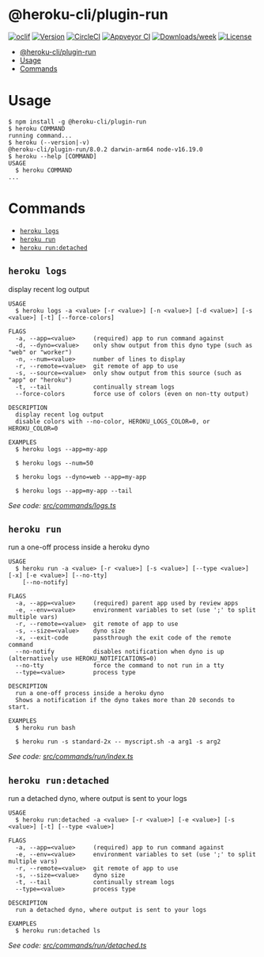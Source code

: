 # @heroku-cli/plugin-run

[![oclif](https://img.shields.io/badge/cli-oclif-brightgreen.svg)](https://oclif.io)
[![Version](https://img.shields.io/npm/v/@heroku-cli/plugin-run.svg)](https://npmjs.org/package/@heroku-cli/plugin-run)
[![CircleCI](https://circleci.com/gh/heroku/heroku-cli-plugin-run/tree/master.svg?style=shield)](https://circleci.com/gh/heroku/heroku-cli-plugin-run/tree/master)
[![Appveyor CI](https://ci.appveyor.com/api/projects/status/github/heroku/heroku-cli-plugin-run?branch=master&svg=true)](https://ci.appveyor.com/project/heroku/heroku-cli-plugin-run/branch/master)
[![Downloads/week](https://img.shields.io/npm/dw/@heroku-cli/plugin-run.svg)](https://npmjs.org/package/@heroku-cli/plugin-run)
[![License](https://img.shields.io/npm/l/@heroku-cli/plugin-run.svg)](https://github.com/heroku/heroku-cli-plugin-run/blob/master/package.json)

<!-- toc -->
* [@heroku-cli/plugin-run](#heroku-cliplugin-run)
* [Usage](#usage)
* [Commands](#commands)
<!-- tocstop -->

# Usage

<!-- usage -->
```sh-session
$ npm install -g @heroku-cli/plugin-run
$ heroku COMMAND
running command...
$ heroku (--version|-v)
@heroku-cli/plugin-run/8.0.2 darwin-arm64 node-v16.19.0
$ heroku --help [COMMAND]
USAGE
  $ heroku COMMAND
...
```
<!-- usagestop -->

# Commands

<!-- commands -->
* [`heroku logs`](#heroku-logs)
* [`heroku run`](#heroku-run)
* [`heroku run:detached`](#heroku-rundetached)

## `heroku logs`

display recent log output

```
USAGE
  $ heroku logs -a <value> [-r <value>] [-n <value>] [-d <value>] [-s <value>] [-t] [--force-colors]

FLAGS
  -a, --app=<value>     (required) app to run command against
  -d, --dyno=<value>    only show output from this dyno type (such as "web" or "worker")
  -n, --num=<value>     number of lines to display
  -r, --remote=<value>  git remote of app to use
  -s, --source=<value>  only show output from this source (such as "app" or "heroku")
  -t, --tail            continually stream logs
  --force-colors        force use of colors (even on non-tty output)

DESCRIPTION
  display recent log output
  disable colors with --no-color, HEROKU_LOGS_COLOR=0, or HEROKU_COLOR=0

EXAMPLES
  $ heroku logs --app=my-app

  $ heroku logs --num=50

  $ heroku logs --dyno=web --app=my-app

  $ heroku logs --app=my-app --tail
```

_See code: [src/commands/logs.ts](https://github.com/heroku/cli/blob/v8.0.2/src/commands/logs.ts)_

## `heroku run`

run a one-off process inside a heroku dyno

```
USAGE
  $ heroku run -a <value> [-r <value>] [-s <value>] [--type <value>] [-x] [-e <value>] [--no-tty]
    [--no-notify]

FLAGS
  -a, --app=<value>     (required) parent app used by review apps
  -e, --env=<value>     environment variables to set (use ';' to split multiple vars)
  -r, --remote=<value>  git remote of app to use
  -s, --size=<value>    dyno size
  -x, --exit-code       passthrough the exit code of the remote command
  --no-notify           disables notification when dyno is up (alternatively use HEROKU_NOTIFICATIONS=0)
  --no-tty              force the command to not run in a tty
  --type=<value>        process type

DESCRIPTION
  run a one-off process inside a heroku dyno
  Shows a notification if the dyno takes more than 20 seconds to start.

EXAMPLES
  $ heroku run bash

  $ heroku run -s standard-2x -- myscript.sh -a arg1 -s arg2
```

_See code: [src/commands/run/index.ts](https://github.com/heroku/cli/blob/v8.0.2/src/commands/run/index.ts)_

## `heroku run:detached`

run a detached dyno, where output is sent to your logs

```
USAGE
  $ heroku run:detached -a <value> [-r <value>] [-e <value>] [-s <value>] [-t] [--type <value>]

FLAGS
  -a, --app=<value>     (required) app to run command against
  -e, --env=<value>     environment variables to set (use ';' to split multiple vars)
  -r, --remote=<value>  git remote of app to use
  -s, --size=<value>    dyno size
  -t, --tail            continually stream logs
  --type=<value>        process type

DESCRIPTION
  run a detached dyno, where output is sent to your logs

EXAMPLES
  $ heroku run:detached ls
```

_See code: [src/commands/run/detached.ts](https://github.com/heroku/cli/blob/v8.0.2/src/commands/run/detached.ts)_
<!-- commandsstop -->
